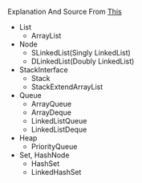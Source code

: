 Explanation And Source From [This](https://st-lab.tistory.com/category/%EC%9E%90%EB%A3%8C%EA%B5%AC%EC%A1%B0/Java "Stranger's Lab")

- List  
  - ArrayList 
- Node 
  - SLinkedList(Singly LinkedList) 
  - DLinkedList(Doubly LinkedList)
- StackInterface 
  - Stack 
  - StackExtendArrayList
- Queue 
  - ArrayQueue 
  - ArrayDeque 
  - LinkedListQueue
  - LinkedListDeque
- Heap 
  - PriorityQueue
- Set, HashNode
  - HashSet 
  - LinkedHashSet
